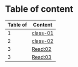# Table of content

   |Table of| Content|
   |----|---------------------------------------------------------------|
   | 1  |  [class-01](https://abed-77.github.io/reading-notes/class-01) |
   | 2  |  [class-02](https://abed-77.github.io/reading-notes/class-02) |
   | 3  |  [Read:02](https://abed-77.github.io/reading-notes/Read:02)   | 
   | 3  |  [Read:03](https://abed-77.github.io/reading-notes/Read:03)   | 
